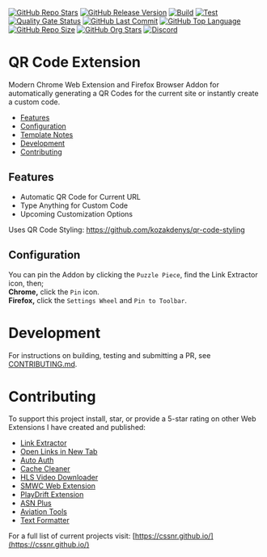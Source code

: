 [![GitHub Repo Stars](https://img.shields.io/github/stars/cssnr/qr-code-extension?style=flat&logo=github)](https://github.com/cssnr/qr-code-extension/stargazers)
[![GitHub Release Version](https://img.shields.io/github/v/release/cssnr/qr-code-extension?logo=github)](https://github.com/cssnr/qr-code-extension/releases/latest)
[![Build](https://img.shields.io/github/actions/workflow/status/cssnr/qr-code-extension/build.yaml?logo=github&label=build)](https://github.com/cssnr/qr-code-extension/actions/workflows/build.yaml)
[![Test](https://img.shields.io/github/actions/workflow/status/cssnr/qr-code-extension/test.yaml?logo=github&label=test)](https://github.com/cssnr/qr-code-extension/actions/workflows/test.yaml)
[![Quality Gate Status](https://sonarcloud.io/api/project_badges/measure?project=cssnr_qr-code-extension&metric=alert_status)](https://sonarcloud.io/summary/new_code?id=cssnr_qr-code-extension)
[![GitHub Last Commit](https://img.shields.io/github/last-commit/cssnr/qr-code-extension?logo=github&label=updated)](https://github.com/cssnr/qr-code-extension/graphs/commit-activity)
[![GitHub Top Language](https://img.shields.io/github/languages/top/cssnr/qr-code-extension?logo=htmx&logoColor=white)](https://github.com/cssnr/qr-code-extension)
[![GitHub Repo Size](https://img.shields.io/github/repo-size/cssnr/qr-code-extension?logo=bookstack&logoColor=white&label=repo%20size)](https://github.com/cssnr/qr-code-extension)
[![GitHub Org Stars](https://img.shields.io/github/stars/cssnr?style=flat&logo=github&label=org%20stars)](https://cssnr.github.io/)
[![Discord](https://img.shields.io/discord/899171661457293343?logo=discord&logoColor=white&label=discord&color=7289da)](https://discord.gg/wXy6m2X8wY)

# QR Code Extension

Modern Chrome Web Extension and Firefox Browser Addon for automatically
generating a QR Codes for the current site or instantly create a custom code.

- [Features](#features)
- [Configuration](#configuration)
- [Template Notes](#template-notes)
- [Development](#development)
- [Contributing](#Contributing)

## Features

- Automatic QR Code for Current URL
- Type Anything for Custom Code
- Upcoming Customization Options

Uses QR Code Styling: https://github.com/kozakdenys/qr-code-styling

## Configuration

You can pin the Addon by clicking the `Puzzle Piece`, find the Link Extractor icon, then;  
**Chrome,** click the `Pin` icon.  
**Firefox,** click the `Settings Wheel` and `Pin to Toolbar`.

# Development

For instructions on building, testing and submitting a PR, see [CONTRIBUTING.md](CONTRIBUTING.md).

# Contributing

To support this project install, star, or provide a 5-star rating on other Web Extensions I have created and published:

- [Link Extractor](https://github.com/cssnr/link-extractor?tab=readme-ov-file#readme)
- [Open Links in New Tab](https://github.com/cssnr/open-links-in-new-tab?tab=readme-ov-file#readme)
- [Auto Auth](https://github.com/cssnr/auto-auth?tab=readme-ov-file#readme)
- [Cache Cleaner](https://github.com/cssnr/cache-cleaner?tab=readme-ov-file#readme)
- [HLS Video Downloader](https://github.com/cssnr/hls-video-downloader?tab=readme-ov-file#readme)
- [SMWC Web Extension](https://github.com/cssnr/smwc-web-extension?tab=readme-ov-file#readme)
- [PlayDrift Extension](https://github.com/cssnr/playdrift-extension?tab=readme-ov-file#readme)
- [ASN Plus](https://github.com/cssnr/asn-plus?tab=readme-ov-file#readme)
- [Aviation Tools](https://github.com/cssnr/aviation-tools?tab=readme-ov-file#readme)
- [Text Formatter](https://github.com/cssnr/text-formatter?tab=readme-ov-file#readme)

For a full list of current projects visit: [https://cssnr.github.io/](https://cssnr.github.io/)
